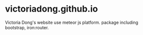 # victoriadong.github.io
Victoria Dong's website
use meteor js platform.
package including bootstrap, iron:router.
